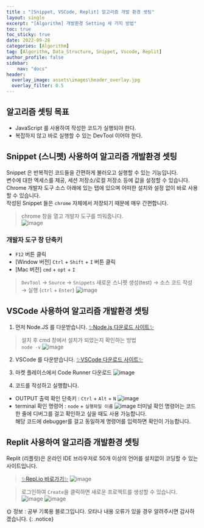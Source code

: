```yaml
---
title : "[Snippet, VSCode, Replit] 알고리즘 개발 환경 셋팅"
layout: single
excerpt: "[Algorithm] 개발환경 Setting 세 가지 방법"
toc: true
toc_sticky: true
date: 2022-09-28
categories: [Algorithm]
tag: [Algorithm, Data_Structure, Snippet, Vscode, Replit]
author_profile: false
sidebar:
    nav: "docs"
header:
  overlay_image: assets\images\header_overlay.jpg
  overlay_filter: 0.5 
---
```


## 알고리즘 셋팅 목표

- JavaScript 를 사용하여 작성한 코드가 실행되야 한다.
- 복잡하지 않고 바로 실행할 수 있는 DevTool 이어야 한다.

## Snippet (스니펫) 사용하여 알고리즘 개발환경 셋팅

Snippet 은 반복적인 코드들을 간편하게 불러오고 실행할 수 있는 기능입니다.  
변수에 대한 엑세스를 제공, 세션 저장소/로컬 저장소 등에 값을 설정할 수 있습니다.  
Chrome 개발자 도구 소스 아래에 있는 탭에 있으며 어떠한 설치와 설정 없이 바로 사용할 수 있습니다.  
작성된 Snippet 들은 `chrome` 자체에서 저장되기 때문에 매우 간편합니다.  

> chrome 창을 열고 개발자 도구를 띄워줍니다.  
![image](https://user-images.githubusercontent.com/50590124/192797381-d4d6ebcf-3f5d-4736-abca-a50d84575e8d.png)

### 개발자 도구 창 단축키

- `F12` 버튼 클릭
- [Window 버전] `Ctrl` + `Shift` + `I` 버튼 클릭
- [Mac 버전] `cmd` + `opt` + `I`

> `DevTool` → `Source` → `Snippets`
새로운 스니펫 생성(test) → 소스 코드 작성 → 실행 (`ctrl` + `Enter`)
![image](https://user-images.githubusercontent.com/50590124/192803806-c8887d3e-e34f-43fc-b8c6-7327ef5525a0.png)

## VSCode 사용하여 알고리즘 개발환경 셋팅  

1. 먼저 Node.JS 를 다운받습니다.
[✨Node.js 다운로드 사이트✨](https://nodejs.org/)

> 설치 후 cmd 창에서 설치가 되었는지 확인하는 방법  
 `node -v`
![image](https://user-images.githubusercontent.com/50590124/192892844-2a64a843-635d-4e88-9e97-48650188a0d1.png)

2. VSCode 를 다운받습니다.
[✨VSCode 다운로드 사이트✨](https://code.visualstudio.com/download)

3. 마켓 플레이스에서 Code Runner 다운로드
![image](https://user-images.githubusercontent.com/50590124/192893886-5c5b2dac-1188-4350-be7a-321bd6c300ae.png)

4. 코드를 작성하고 실행합니다.

- OUTPUT 출력 확인 단축키 : `Ctrl` + `Alt` + `N`
![image](https://user-images.githubusercontent.com/50590124/192894101-73a22fcd-82e0-47dc-afcc-a8603b52074e.png)  
- terminal 확인 명령어 : `node` + `실행파일 이름`
![image](https://user-images.githubusercontent.com/50590124/192895181-3ff6f627-da9f-4bbd-852b-5ef2de57278f.png)
터미널 확인 명령어는 코드 한 줄에 디버그를 걸고 확인하고 싶을 때도 사용 가능합니다.  
해당 코드에 debugger를 걸고 동일하게 명령어를 입력하면 확인이 가능합니다.

## Replit 사용하여 알고리즘 개발환경 셋팅

Replit (리플릿)은 온라인 IDE 브라우저로 50개 이상의 언어를 설치없이 코딩할 수 있는 사이트입니다.
> [✨Repl.io 바로가기✨](https://replit.com/)
![image](https://user-images.githubusercontent.com/50590124/192890982-d28432d0-9f96-4cf4-82c1-9a25e4d08753.png)

> 로그인하여 `Create`을 클릭하면 새로운 프로젝트를 생성할 수 있습니다.
![image](https://user-images.githubusercontent.com/50590124/192891665-9fa4c8ce-0e0b-48f1-83a7-4765845c0ced.png)
![image](https://user-images.githubusercontent.com/50590124/192892025-39819145-8149-4b2c-a754-d64d2f342615.png)

🌞 정보 : 공부 기록용 블로그입니다. 오타나 내용 오류가 있을 경우 알려주시면 감사하겠습니다.
{: .notice}
